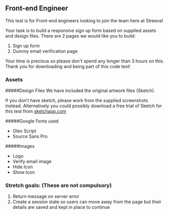 ## Front-end Engineer

This test is for Front-end engineers looking to join the team here at Streeva!

Your task is to build a responsive sign up form based on supplied assets and design files. There are 2 pages we would like you to build:

1. Sign up form
2. Dummy email verification page

Your time is precious so please don't spend any longer than 3 hours on this. Thank you for downloading and being part of this code test!

### Assets

#####Design Files
We have included the original artwork files (Sketch).

If you don’t have sketch, please work from the supplied screenshots instead. Alternatively you could possibly download a free trial of Sketch for this test from [sketchapp.com](https://sketchapp.com/)

#####Google Fonts used
* Oleo Script
* Source Sans Pro

#####Images
* Logo
* Verify email image
* Hide Icon
* Show Icon

### Stretch goals: (These are not compulsory)
1. Return message on server error
2. Create a session state so users can move away from the page but their details are saved and kept in place to continue